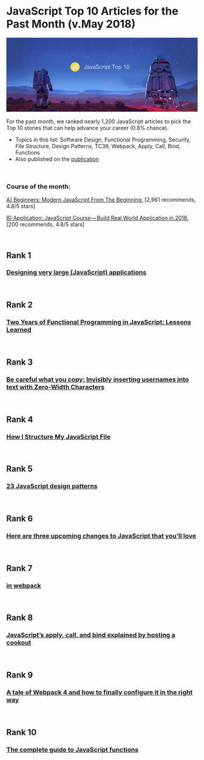 # JavaScript Top 10 Articles for the Past Month (v.May 2018)

<img src="may-js-top10.jpg" width="800" alt="Mybridge"></a>

For the past month, we ranked nearly 1,200 JavaScript articles to pick the Top 10 stories that can help advance your career (0.8% chance).

* Topics in this list: Software Design, Functional Programming, Security, File Structure, Design Patterns, TC39, Webpack, Apply, Call, Bind, Functions
* Also published on the [publication](https://goo.gl/6XbNCS)

<br>

### Course of the month:

[A) Beginners: Modern JavaScript From The Beginning.](http://bit.ly/2E3RHNo) [2,961 recommends, 4.8/5 stars]

[B) Application: JavaScript Course — Build Real World Application in 2018.](http://bit.ly/2jtAtQ8) [200 recommends, 4.8/5 stars]

<br>

## Rank 1
### [Designing very large (JavaScript) applications](https://medium.com/@cramforce/designing-very-large-javascript-applications-6e013a3291a3?utm_source=mybridge&utm_medium=blog&utm_campaign=read_more)


<br>

## Rank 2
### [Two Years of Functional Programming in JavaScript: Lessons Learned](https://hackernoon.com/two-years-of-functional-programming-in-javascript-lessons-learned-1851667c726?utm_source=mybridge&utm_medium=blog&utm_campaign=read_more)


<br>

## Rank 3
### [Be careful what you copy: Invisibly inserting usernames into text with Zero-Width Characters](https://medium.com/@umpox/be-careful-what-you-copy-invisibly-inserting-usernames-into-text-with-zero-width-characters-18b4e6f17b66?utm_source=mybridge&utm_medium=blog&utm_campaign=read_more)


<br>

## Rank 4
### [How I Structure My JavaScript File](https://dev.to/antjanus/how-i-structure-my-javascript-file-2clc?utm_source=mybridge&utm_medium=blog&utm_campaign=read_more)


<br>

## Rank 5
### [23 JavaScript design patterns](https://boostlog.io/@sonuton/23-javascript-design-patterns-5adb006847018500491f3f7f?utm_source=mybridge&utm_medium=blog&utm_campaign=read_more)


<br>

## Rank 6
### [Here are three upcoming changes to JavaScript that you’ll love](https://medium.freecodecamp.org/here-are-three-upcoming-changes-to-javascript-that-youll-love-387bce1bfb0b?utm_source=mybridge&utm_medium=blog&utm_campaign=read_more)


<br>

## Rank 7
### [<link rel=”prefetch/preload”> in webpack](https://medium.com/webpack/link-rel-prefetch-preload-in-webpack-51a52358f84c?utm_source=mybridge&utm_medium=blog&utm_campaign=read_more)


<br>

## Rank 8
### [JavaScript’s apply, call, and bind explained by hosting a cookout](https://dev.to/kbk0125/javascripts-apply-call-and-bind-explained-by-hosting-a-cookout-32jo?utm_source=mybridge&utm_medium=blog&utm_campaign=read_more)


<br>

## Rank 9
### [A tale of Webpack 4 and how to finally configure it in the right way](https://hackernoon.com/a-tale-of-webpack-4-and-how-to-finally-configure-it-in-the-right-way-4e94c8e7e5c1?utm_source=mybridge&utm_medium=blog&utm_campaign=read_more)


<br>

## Rank 10
### [The complete guide to JavaScript functions](https://dev.to/codetheweb/the-complete-guide-to-javascript-functions-2i0l?utm_source=mybridge&utm_medium=blog&utm_campaign=read_more)
